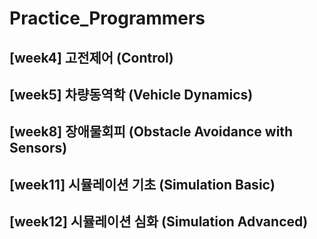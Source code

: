 # Practice_Programmers

## [week4] 고전제어 (Control)

## [week5] 차량동역학 (Vehicle Dynamics)

## [week8] 장애물회피 (Obstacle Avoidance with Sensors)

## [week11] 시뮬레이션 기초 (Simulation Basic)

## [week12] 시뮬레이션 심화 (Simulation Advanced)

